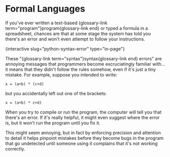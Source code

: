# Formal Languages

If you've ever written a text-based {glossary-link term="program"}program{glossary-link end} or typed a formula in a spreadsheet, chances are that at some stage the system has told you there's an error and won't even attempt to follow your instructions.

{interactive slug="python-syntax-error" type="in-page"}

These "{glossary-link term="syntax"}syntax{glossary-link end} errors" are annoying messages that programmers become excruciatingly familiar with... it means that they didn't follow the rules somehow, even if it's just a tiny mistake.
For example, suppose you intended to write:

```text
x = (a+b) * (c+d)
```

but you accidentally left out one of the brackets:

```text
x = (a+b) * c+d)
```

When you try to compile or run the program, the computer will tell you that there's an error.
If it's really helpful, it might even suggest where the error is, but it won't run the program until you fix it.

This might seem annoying, but in fact by enforcing precision and attention to detail it helps pinpoint mistakes before they become bugs in the program that go undetected until someone using it complains that it's not working correctly.
